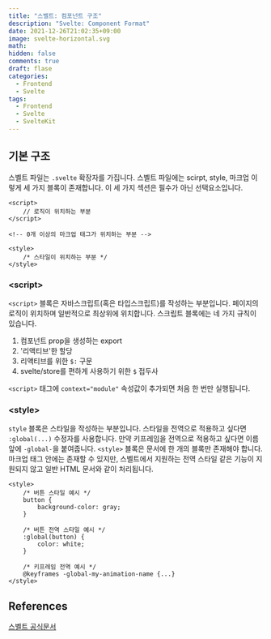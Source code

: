 ```yaml
---
title: "스벨트: 컴포넌트 구조"
description: "Svelte: Component Format"
date: 2021-12-26T21:02:35+09:00
image: svelte-horizontal.svg
math:
hidden: false
comments: true
draft: flase
categories:
  - Frontend
  - Svelte
tags:
  - Frontend
  - Svelte
  - SvelteKit
---
```


## 기본 구조

스벨트 파일는 `.svelte` 확장자를 가집니다. 스벨트 파일에는 scirpt, style, 마크업 이렇게 세 가지 블록이 존재합니다. 이 세 가지 섹션은 필수가 아닌 선택요소입니다.

```svelte
<script>
	// 로직이 위치하는 부분
</script>

<!-- 0개 이상의 마크업 태그가 위치하는 부분 -->

<style>
	/* 스타일이 위치하는 부분 */
</style>
```

### \<script\>

`<script>` 블록은 자바스크립트(혹은 타입스크립트)를 작성하는 부분입니다. 페이지의 로직이 위치하며 일반적으로 최상위에 위치합니다. 스크립트 블록에는 네 가지 규칙이 있습니다.

1. 컴포넌트 prop을 생성하는 export
2. '리액티브'한 할당
3. 리액티브를 위한 `$:` 구문
4. svelte/store를 편하게 사용하기 위한 `$` 접두사

`<script>` 태그에 `context="module"` 속성값이 추가되면 처음 한 번만 실행됩니다.

### \<style\>

`style` 블록은 스타일을 작성하는 부분입니다. 스타일을 전역으로 적용하고 싶다면 `:global(...)` 수정자를 사용합니다. 만약 키프레임을 전역으로 적용하고 싶다면 이름 앞에 `-global-`을 붙여줍니다. `<style>` 블록은 문서에 한 개의 블록만 존재해야 합니다. 마크업 태그 안에는 존재할 수 있지만, 스벨트에서 지원하는 전역 스타일 같은 기능이 지원되지 않고 일반 HTML 문서와 같이 처리됩니다.

```svelte
<style>
    /* 버튼 스타일 예시 */
    button {
        background-color: gray;
    }

    /* 버튼 전역 스타일 예시 */
    :global(button) {
        color: white;
    }

    /* 키프레임 전역 예시 */
    @keyframes -global-my-animation-name {...}
</style>

```

## References

[스벨트 공식문서](https://svelte.dev/docs#component-format)
